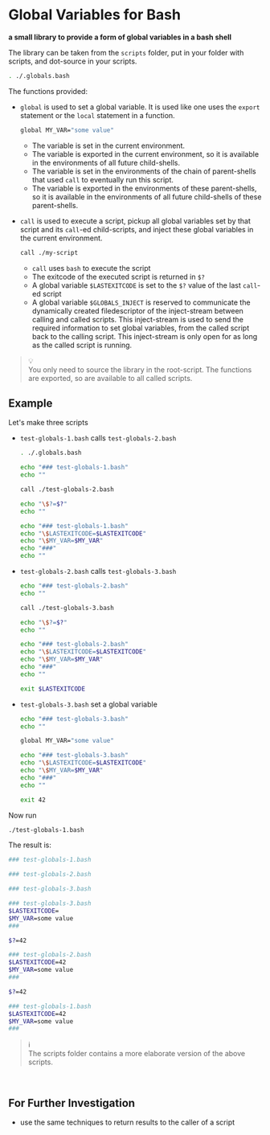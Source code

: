 # Global Variables for Bash

**a small library to provide a form of global variables in a bash shell**

The library can be taken from the `scripts` folder, put in your folder with scripts, and dot-source in your scripts.

```bash
. ./.globals.bash
```

The functions provided:

- `global` is used to set a global variable.  It is used like one uses the `export` statement or the `local` statement in a function.

  ```bash
  global MY_VAR="some value"
  ```

  - The variable is set in the current environment.  
  - The variable is exported in the current environment, so it is available in the environments of all future child-shells.
  - The variable is set in the environments of the chain of parent-shells that used `call` to eventually run this script.
  - The variable is exported in the environments of these parent-shells, so it is available in the environments of all future child-shells of these parent-shells.


- `call` is used to execute a script, pickup all global variables set by that script and its `call`-ed child-scripts, and inject these global variables in the current environment.

  ```bash
  call ./my-script
  ```

  - `call` uses `bash` to execute the script
  - The exitcode of the executed script is returned in `$?`
  - A global variable `$LASTEXITCODE` is set to the `$?` value of the last `call`-ed script
  - A global variable `$GLOBALS_INJECT` is reserved to communicate the dynamically created filedescriptor of the inject-stream between calling and called scripts.  This inject-stream is used to send the required information to set global variables, from the called script back to the calling script.  This inject-stream is only open for as long as the called script is running.


> :bulb:  
> You only need to source the library in the root-script.  The functions are exported, so are available to all called scripts.

## Example

Let's make three scripts

- `test-globals-1.bash` calls `test-globals-2.bash`

  ```bash
  . ./.globals.bash
  
  echo "### test-globals-1.bash"
  echo ""

  call ./test-globals-2.bash

  echo "\$?=$?"
  echo ""

  echo "### test-globals-1.bash"
  echo "\$LASTEXITCODE=$LASTEXITCODE"
  echo "\$MY_VAR=$MY_VAR"
  echo "###"
  echo ""
  ```

- `test-globals-2.bash` calls `test-globals-3.bash`

  ```bash
  echo "### test-globals-2.bash"
  echo ""

  call ./test-globals-3.bash

  echo "\$?=$?"
  echo ""

  echo "### test-globals-2.bash"
  echo "\$LASTEXITCODE=$LASTEXITCODE"
  echo "\$MY_VAR=$MY_VAR"
  echo "###"
  echo ""

  exit $LASTEXITCODE
  ```

- `test-globals-3.bash` set a global variable

  ```bash
  echo "### test-globals-3.bash"
  echo ""

  global MY_VAR="some value"

  echo "### test-globals-3.bash"
  echo "\$LASTEXITCODE=$LASTEXITCODE"
  echo "\$MY_VAR=$MY_VAR"
  echo "###"
  echo ""

  exit 42
  ```

Now run

```bash
./test-globals-1.bash
```

The result is:

```bash
### test-globals-1.bash

### test-globals-2.bash

### test-globals-3.bash

### test-globals-3.bash
$LASTEXITCODE=
$MY_VAR=some value
###

$?=42

### test-globals-2.bash
$LASTEXITCODE=42
$MY_VAR=some value
###

$?=42

### test-globals-1.bash
$LASTEXITCODE=42
$MY_VAR=some value
###

```

> :information_source:  
> The scripts folder contains a more elaborate version of the above scripts.

<br>

## For Further Investigation

- use the same techniques to return results to the caller of a script
